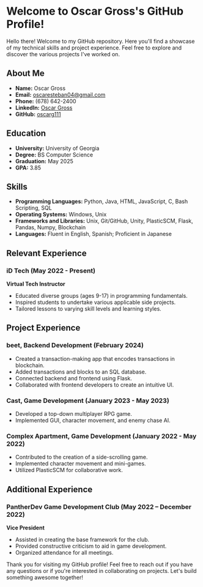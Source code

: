# Welcome to Oscar Gross's GitHub Profile!

Hello there! Welcome to my GitHub repository. Here you'll find a showcase of my technical skills and project experience. Feel free to explore and discover the various projects I've worked on.

## About Me

- **Name:** Oscar Gross
- **Email:** oscaresteban04@gmail.com
- **Phone:** (678) 642-2400
- **LinkedIn:** [Oscar Gross](https://www.linkedin.com/in/oscargross)
- **GitHub:** [oscarg111](https://github.com/oscarg111)

## Education

- **University:** University of Georgia
- **Degree:** BS Computer Science
- **Graduation:** May 2025
- **GPA:** 3.85

## Skills

- **Programming Languages:** Python, Java, HTML, JavaScript, C, Bash Scripting, SQL
- **Operating Systems:** Windows, Unix
- **Frameworks and Libraries:** Unix, Git/GitHub, Unity, PlasticSCM, Flask, Pandas, Numpy, Blockchain
- **Languages:** Fluent in English, Spanish; Proficient in Japanese

## Relevant Experience

### iD Tech (May 2022 - Present)
**Virtual Tech Instructor**
- Educated diverse groups (ages 9-17) in programming fundamentals.
- Inspired students to undertake various applicable side projects.
- Tailored lessons to varying skill levels and learning styles.

## Project Experience

### beet, Backend Development (February 2024)
- Created a transaction-making app that encodes transactions in blockchain.
- Added transactions and blocks to an SQL database.
- Connected backend and frontend using Flask.
- Collaborated with frontend developers to create an intuitive UI.

### Cast, Game Development (January 2023 - May 2023)
- Developed a top-down multiplayer RPG game.
- Implemented GUI, character movement, and enemy chase AI.

### Complex Apartment, Game Development (January 2022 - May 2022)
- Contributed to the creation of a side-scrolling game.
- Implemented character movement and mini-games.
- Utilized PlasticSCM for collaborative work.

## Additional Experience

### PantherDev Game Development Club (May 2022 – December 2022)
**Vice President**
- Assisted in creating the base framework for the club.
- Provided constructive criticism to aid in game development.
- Organized attendance for all meetings.

Thank you for visiting my GitHub profile! Feel free to reach out if you have any questions or if you're interested in collaborating on projects. Let's build something awesome together!

